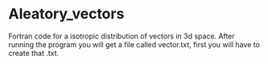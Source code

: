 # Aleatory_vectors
Fortran code for a isotropic distribution of vectors in 3d space.
After running the program you will get a file called vector.txt, first you will have to create that .txt.
